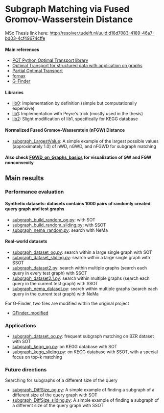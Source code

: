 # Subgraph Matching via Fused Gromov-Wasserstein Distance
MSc Thesis link here: http://resolver.tudelft.nl/uuid:d18d7083-4189-46a7-bd03-4cf49674cffe

#### Main references
- [POT Python Optimal Transport library](https://github.com/rflamary/POT)
- [Optimal Transport for structured data with application on graphs](https://github.com/tvayer/FGW)
- [Partial Optimal Transport](https://github.com/lchapel/partial-GW-for-PU)
- [fornax](https://github.com/digicatapult/fornax)
- [G-Finder](https://github.com/lihuiliullh/GFinder)

#### Libraries
- [lib0](/lib0): Implementation by definition (simple but computationally expensive)
- [lib1](/lib1): Implementation with Peyre's trick (mostly used in the thesis)
- [lib2](/lib2): Slight modification of lib1, specifically for KEGG database

#### Normalized Fused Gromov-Wasserstein (nFGW) Distance
- [subgraph_LargestValue](/subgraph_LargestValue.py): A simple example of the largest possible values (approximately 1.0) of nWD, nGWD, and nFGWD for subgraph matching

#### Also check [FGWD_on_Graphs_basics](https://github.com/pandadada123/FGWD_on_Graphs_basics) for visualization of GW and FGW nonconvexity 

## Main results 
### Performance evaluation
#### Synthetic datasets: datasets contains 1000 pairs of randomly created query graph and test graphs
- [subgraph_build_random_og.py](/subgraph_build_random_og.py): with SOT
- [subgraph_build_random_sliding.py](/subgraph_build_random_sliding.py): with SSOT
- [subgraph_nema_random.py](/subgraph_nema_random.py): search with NeMa 

#### Real-world datasets
- [subgraph_dataset_og.py](/subgraph_dataset_og.py): search within a large single graph with SOT
- [subgraph_dataset_sliding.py](/subgraph_dataset_sliding.py): search within a large single graph with SSOT
- [subgraph_dataset2.py](/subgraph_dataset2.py): search within multiple graphs (search each query in every test graph) with SSOT
- [subgraph_dataset2.1.py](/subgraph_dataset2.1.py): search within multiple graphs (search each query in the current test graph) with SSOT
- [subgraph_nema_dataset.py](/subgraph_nema_dataset.py): search within multiple graphs (search each query in the current test graph) with NeMa

For G-Finder, two files are modified within the original project 
- [GFinder_modified](/GFinder_modified)

### Applications
- [subgraph_dataset_og.py](/subgraph_dataset_og.py): frequent subgraph matching on BZR dataset with SOT
- [subgraph_kegg_og.py](/subgraph_dataset_og.py): on KEGG database with SOT
- [subgraph_kegg_sliding.py](/subgraph_kegg_sliding.py): on KEGG database with SSOT, with a special focus on top-k matching

### Future directions
Searching for subgraphs of a different size of the query
- [subgraph_DiffSize_og.py](/subgraph_DiffSize_og.py): A simple example of finding a subgraph of a different size of the query graph with SOT
- [subgraph_DiffSize_sliding.py](/subgraph_DiffSize_sliding.py): A simple example of finding a subgraph of a different size of the query graph with SSOT
